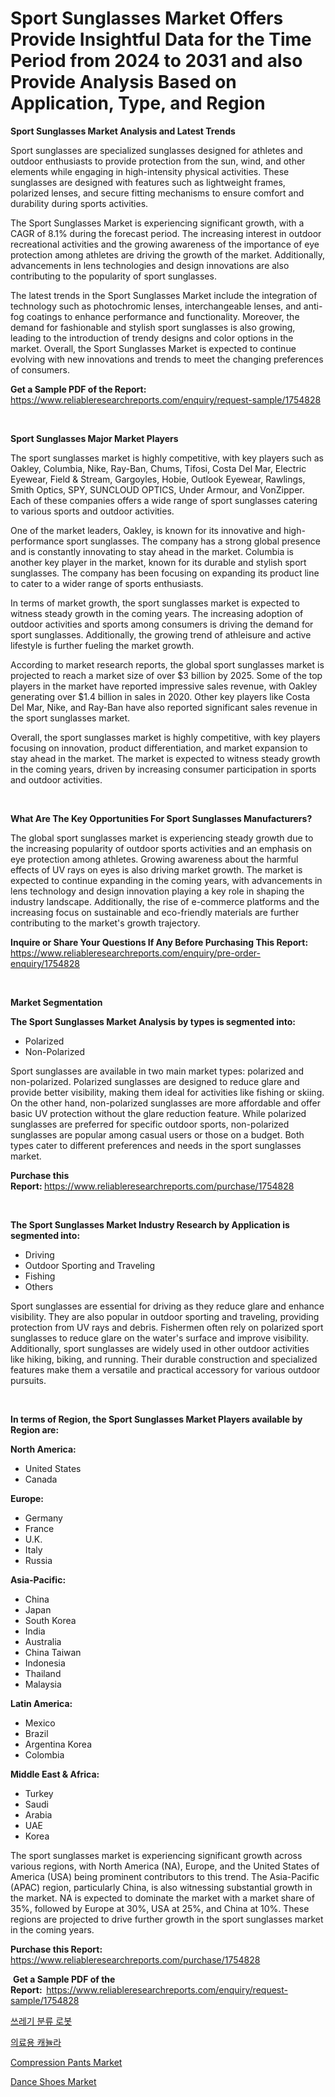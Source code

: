 <p><h1>Sport Sunglasses Market Offers Provide Insightful Data for the Time Period from 2024 to 2031 and also Provide Analysis Based on Application, Type, and Region</h1></p><p><strong>Sport Sunglasses Market Analysis and Latest Trends</strong></p>
<p><p>Sport sunglasses are specialized sunglasses designed for athletes and outdoor enthusiasts to provide protection from the sun, wind, and other elements while engaging in high-intensity physical activities. These sunglasses are designed with features such as lightweight frames, polarized lenses, and secure fitting mechanisms to ensure comfort and durability during sports activities.</p><p>The Sport Sunglasses Market is experiencing significant growth, with a CAGR of 8.1% during the forecast period. The increasing interest in outdoor recreational activities and the growing awareness of the importance of eye protection among athletes are driving the growth of the market. Additionally, advancements in lens technologies and design innovations are also contributing to the popularity of sport sunglasses.</p><p>The latest trends in the Sport Sunglasses Market include the integration of technology such as photochromic lenses, interchangeable lenses, and anti-fog coatings to enhance performance and functionality. Moreover, the demand for fashionable and stylish sport sunglasses is also growing, leading to the introduction of trendy designs and color options in the market. Overall, the Sport Sunglasses Market is expected to continue evolving with new innovations and trends to meet the changing preferences of consumers.</p></p>
<p><strong>Get a Sample PDF of the Report:&nbsp;</strong> <a href="https://www.reliableresearchreports.com/enquiry/request-sample/1754828">https://www.reliableresearchreports.com/enquiry/request-sample/1754828</a></p>
<p>&nbsp;</p>
<p><strong>Sport Sunglasses Major Market Players</strong></p>
<p><p>The sport sunglasses market is highly competitive, with key players such as Oakley, Columbia, Nike, Ray-Ban, Chums, Tifosi, Costa Del Mar, Electric Eyewear, Field & Stream, Gargoyles, Hobie, Outlook Eyewear, Rawlings, Smith Optics, SPY, SUNCLOUD OPTICS, Under Armour, and VonZipper. Each of these companies offers a wide range of sport sunglasses catering to various sports and outdoor activities.</p><p>One of the market leaders, Oakley, is known for its innovative and high-performance sport sunglasses. The company has a strong global presence and is constantly innovating to stay ahead in the market. Columbia is another key player in the market, known for its durable and stylish sport sunglasses. The company has been focusing on expanding its product line to cater to a wider range of sports enthusiasts.</p><p>In terms of market growth, the sport sunglasses market is expected to witness steady growth in the coming years. The increasing adoption of outdoor activities and sports among consumers is driving the demand for sport sunglasses. Additionally, the growing trend of athleisure and active lifestyle is further fueling the market growth.</p><p>According to market research reports, the global sport sunglasses market is projected to reach a market size of over $3 billion by 2025. Some of the top players in the market have reported impressive sales revenue, with Oakley generating over $1.4 billion in sales in 2020. Other key players like Costa Del Mar, Nike, and Ray-Ban have also reported significant sales revenue in the sport sunglasses market.</p><p>Overall, the sport sunglasses market is highly competitive, with key players focusing on innovation, product differentiation, and market expansion to stay ahead in the market. The market is expected to witness steady growth in the coming years, driven by increasing consumer participation in sports and outdoor activities.</p></p>
<p>&nbsp;</p>
<p><strong>What Are The Key Opportunities For Sport Sunglasses Manufacturers?</strong></p>
<p><p>The global sport sunglasses market is experiencing steady growth due to the increasing popularity of outdoor sports activities and an emphasis on eye protection among athletes. Growing awareness about the harmful effects of UV rays on eyes is also driving market growth. The market is expected to continue expanding in the coming years, with advancements in lens technology and design innovation playing a key role in shaping the industry landscape. Additionally, the rise of e-commerce platforms and the increasing focus on sustainable and eco-friendly materials are further contributing to the market's growth trajectory.</p></p>
<p><strong>Inquire or Share Your Questions If Any Before Purchasing This Report:</strong> <a href="https://www.reliableresearchreports.com/enquiry/pre-order-enquiry/1754828">https://www.reliableresearchreports.com/enquiry/pre-order-enquiry/1754828</a></p>
<p>&nbsp;</p>
<p><strong>Market Segmentation</strong></p>
<p><strong>The Sport Sunglasses Market Analysis by types is segmented into:</strong></p>
<p><ul><li>Polarized</li><li>Non-Polarized</li></ul></p>
<p><p>Sport sunglasses are available in two main market types: polarized and non-polarized. Polarized sunglasses are designed to reduce glare and provide better visibility, making them ideal for activities like fishing or skiing. On the other hand, non-polarized sunglasses are more affordable and offer basic UV protection without the glare reduction feature. While polarized sunglasses are preferred for specific outdoor sports, non-polarized sunglasses are popular among casual users or those on a budget. Both types cater to different preferences and needs in the sport sunglasses market.</p></p>
<p><strong>Purchase this Report:&nbsp;</strong><a href="https://www.reliableresearchreports.com/purchase/1754828">https://www.reliableresearchreports.com/purchase/1754828</a></p>
<p>&nbsp;</p>
<p><strong>The Sport Sunglasses Market Industry Research by Application is segmented into:</strong></p>
<p><ul><li>Driving</li><li>Outdoor Sporting and Traveling</li><li>Fishing</li><li>Others</li></ul></p>
<p><p>Sport sunglasses are essential for driving as they reduce glare and enhance visibility. They are also popular in outdoor sporting and traveling, providing protection from UV rays and debris. Fishermen often rely on polarized sport sunglasses to reduce glare on the water's surface and improve visibility. Additionally, sport sunglasses are widely used in other outdoor activities like hiking, biking, and running. Their durable construction and specialized features make them a versatile and practical accessory for various outdoor pursuits.</p></p>
<p>&nbsp;</p>
<p><strong>In terms of Region, the Sport Sunglasses Market Players available by Region are:</strong></p>
<p>
    <p> <strong> North America: </strong>
        <ul>
            <li>United States</li>
            <li>Canada</li>
        </ul>
        </p> 
    <p> <strong> Europe: </strong>
        <ul>
            <li>Germany</li>
            <li>France</li>
            <li>U.K.</li>
            <li>Italy</li>
            <li>Russia</li>
        </ul>
        </p> 
    <p> <strong> Asia-Pacific: </strong>
        <ul>
            <li>China</li>
            <li>Japan</li>
            <li>South Korea</li>
            <li>India</li>
            <li>Australia</li>
            <li>China Taiwan</li>
            <li>Indonesia</li>
            <li>Thailand</li>
            <li>Malaysia</li>
        </ul>
        </p> 
    <p> <strong> Latin America: </strong>
        <ul>
            <li>Mexico</li>
            <li>Brazil</li>
            <li>Argentina Korea</li>
            <li>Colombia</li>
        </ul>
        </p> 
    <p> <strong> Middle East & Africa: </strong>
        <ul>
            <li>Turkey</li>
            <li>Saudi</li>
            <li>Arabia</li>
            <li>UAE</li>
            <li>Korea</li>
        </ul>
    </p>
    </p>
<p><p>The sport sunglasses market is experiencing significant growth across various regions, with North America (NA), Europe, and the United States of America (USA) being prominent contributors to this trend. The Asia-Pacific (APAC) region, particularly China, is also witnessing substantial growth in the market. NA is expected to dominate the market with a market share of 35%, followed by Europe at 30%, USA at 25%, and China at 10%. These regions are projected to drive further growth in the sport sunglasses market in the coming years.</p></p>
<p><strong>Purchase this Report: </strong><a href="https://www.reliableresearchreports.com/purchase/1754828">https://www.reliableresearchreports.com/purchase/1754828</a></p>
<p>&nbsp;<strong>Get a Sample PDF of the Report:&nbsp;&nbsp;</strong><a href="https://www.reliableresearchreports.com/enquiry/request-sample/1754828">https://www.reliableresearchreports.com/enquiry/request-sample/1754828</a></p>
<p><strong></strong></p>
<p><p><a href="https://medium.com/@raymondietrich7892023/2024%EB%85%84%EB%B6%80%ED%84%B0-2031%EB%85%84%EA%B9%8C%EC%A7%80%EC%9D%98-%EA%B8%B0%EA%B0%84%EC%9D%84-%EB%8C%80%EC%83%81%EC%9C%BC%EB%A1%9C-%ED%95%9C-%EC%93%B0%EB%A0%88%EA%B8%B0-%EB%B6%84%EB%A5%98-%EB%A1%9C%EB%B4%87-%EC%8B%9C%EC%9E%A5-%EB%B6%84%EC%84%9D-%EB%B0%8F-%ED%81%AC%EA%B8%B0-%EC%98%88%EC%B8%A1-9d8681b82e32">쓰레기 분류 로봇</a></p><p><a href="https://medium.com/@edaunhshhs/%EC%9D%98%EB%A3%8C-%EC%B9%B4%EB%88%8C%EB%9D%BC-%EC%8B%9C%EC%9E%A5%EC%9D%80-%EC%8B%9C%EC%9E%A5-%EC%A0%90%EC%9C%A0%EC%9C%A8-%ED%81%AC%EA%B8%B0-%EB%B0%8F-2031%EB%85%84%EA%B9%8C%EC%A7%80-%EC%98%88%EC%83%81%EB%90%98%EB%8A%94-%EC%98%88%EC%B8%A1%EC%97%90-%EC%B4%88%EC%A0%90%EC%9D%84-%EB%A7%9E%EC%B6%A5%EB%8B%88%EB%8B%A4-305290d2ae61">의료용 캐뉼라</a></p><p><a href="https://github.com/juniordelafrance/Market-Research-Report-List-2/blob/main/compression-pants-market.md">Compression Pants Market</a></p><p><a href="https://github.com/rahu1506/Market-Research-Report-List-3/blob/main/dance-shoes-market.md">Dance Shoes Market</a></p></p>